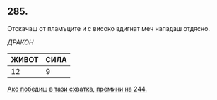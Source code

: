 ## 285.

Отскачаш от пламъците и с високо вдигнат меч нападаш отдясно.

_ДРАКОН_

ЖИВОТ | СИЛА
--- | ---
12 | 9

[Ако победиш в тази схватка, премини на 244.](./244)
